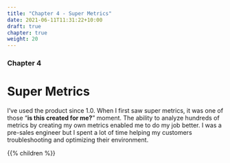 ```yaml
---
title: "Chapter 4 - Super Metrics"
date: 2021-06-11T11:31:22+10:00
draft: true
chapter: true
weight: 20
---
```


### Chapter 4
# Super Metrics

I’ve used the product since 1.0. When I first saw super metrics, it was one of those “**is this created for me?**” moment. The ability to analyze hundreds of metrics by creating my own metrics enabled me to do my job better. I was a pre-sales engineer but I spent a lot of time helping my customers troubleshooting and optimizing their environment. 

{{% children %}}